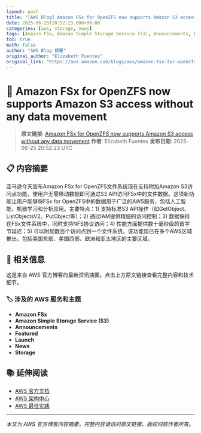 ```yaml
---
layout: post
title: "[AWS Blog] Amazon FSx for OpenZFS now supports Amazon S3 access without any data movement"
date: 2025-06-25T20:52:23.000+00:00
categories: [aws, storage, news]
tags: [Amazon FSx, Amazon Simple Storage Service (S3), Announcements, Featured, Launch, News, Storage]
toc: true
math: false
author: "AWS Blog 摘要"
original_author: "Elizabeth Fuentes"
original_link: "https://aws.amazon.com/blogs/aws/amazon-fsx-for-openzfs-now-supports-amazon-s3-access-without-any-data-movement/"
---
```


# 💾 Amazon FSx for OpenZFS now supports Amazon S3 access without any data movement

> **原文链接**: [Amazon FSx for OpenZFS now supports Amazon S3 access without any data movement](https://aws.amazon.com/blogs/aws/amazon-fsx-for-openzfs-now-supports-amazon-s3-access-without-any-data-movement/)
> **作者**: Elizabeth Fuentes
> **发布日期**: 2025-06-25 20:52:23 UTC

## 📋 内容摘要

亚马逊今天宣布Amazon FSx for OpenZFS文件系统现在支持附加Amazon S3访问点功能，使用户无需移动数据即可通过S3 API访问FSx中的文件数据。这项新功能让用户能够将FSx for OpenZFS中的数据用于广泛的AWS服务，包括人工智能、机器学习和分析应用。主要特点：1) 支持标准S3 API操作（如GetObject、ListObjectsV2、PutObject等）；2) 通过IAM提供精细的访问控制；3) 数据保持在FSx文件系统中，同时支持NFS协议访问；4) 性能方面提供数十毫秒级的首字节延迟；5) 可以附加数百个访问点到一个文件系统。该功能现已在多个AWS区域推出，包括美国东部、美国西部、欧洲和亚太地区的主要区域。

## 🔗 相关信息

这是来自 AWS 官方博客的最新资讯摘要。点击上方原文链接查看完整内容和技术细节。

### 🏷️ 涉及的 AWS 服务和主题

- **Amazon FSx**
- **Amazon Simple Storage Service (S3)**
- **Announcements**
- **Featured**
- **Launch**
- **News**
- **Storage**

## 📚 延伸阅读

- [AWS 官方文档](https://docs.aws.amazon.com/)
- [AWS 架构中心](https://aws.amazon.com/architecture/)
- [AWS 最佳实践](https://aws.amazon.com/architecture/well-architected/)

---

*本文为 AWS 官方博客内容摘要，完整内容请访问原文链接。版权归原作者所有。*